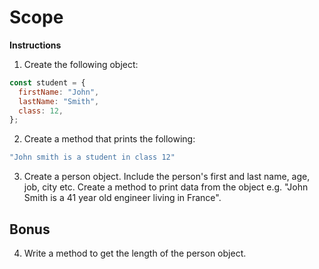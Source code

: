 # Scope

**Instructions**
1. Create the following object: 
```javascript
const student = { 
  firstName: "John",
  lastName: "Smith",
  class: 12,
};
```

2. Create a method that prints the following: 
```javascript
"John smith is a student in class 12"
```

3. Create a person object. Include the person's first and last name, age, job, city etc. Create a method to print data from the object e.g. "John Smith is a 41 year old engineer living in France".

## Bonus

4. Write a method to get the length of the person object.
